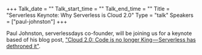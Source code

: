 +++
Talk_date = ""
Talk_start_time = ""
Talk_end_time = ""
Title = "Serverless Keynote: Why Serverless is Cloud 2.0"
Type = "talk"
Speakers = ["paul-johnston"]
+++

Paul Johnston, serverlessdays co-founder, will be joining us for a keynote based of his blog post, <a href="https://medium.com/@PaulDJohnston/cloud-2-0-code-is-no-longer-king-serverless-has-dethroned-it-c6dc955db9d5">"Cloud 2.0: Code is no longer King — Serverless has dethroned it"</a>.